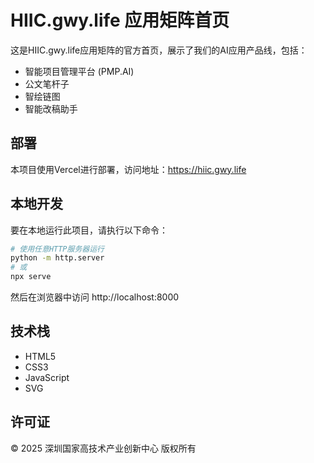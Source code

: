 # HIIC.gwy.life 应用矩阵首页

这是HIIC.gwy.life应用矩阵的官方首页，展示了我们的AI应用产品线，包括：

- 智能项目管理平台 (PMP.AI)
- 公文笔杆子
- 智绘链图
- 智能改稿助手

## 部署

本项目使用Vercel进行部署，访问地址：https://hiic.gwy.life

## 本地开发

要在本地运行此项目，请执行以下命令：

```bash
# 使用任意HTTP服务器运行
python -m http.server
# 或
npx serve
```

然后在浏览器中访问 http://localhost:8000

## 技术栈

- HTML5
- CSS3
- JavaScript
- SVG

## 许可证

© 2025 深圳国家高技术产业创新中心 版权所有 